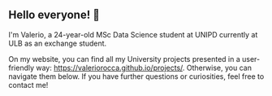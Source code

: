## Hello everyone! 👋

I'm Valerio, a 24-year-old MSc Data Science student at UNIPD currently at ULB as an exchange student.

On my website, you can find all my University projects presented in a user-friendly way: https://valeriorocca.github.io/projects/. Otherwise, you can navigate them below. If you have further questions or curiosities, feel free to contact me!
